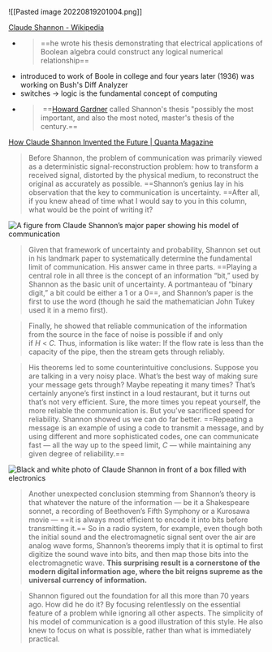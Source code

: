 ![[Pasted image 20220819201004.png]]


[Claude Shannon - Wikipedia](https://en.wikipedia.org/wiki/Claude_Shannon#Logic_circuits)

- > ==he wrote his thesis demonstrating that electrical applications of Boolean algebra could construct any logical numerical relationship==
- introduced to work of Boole in college and four years later (1936) was working on Bush's Diff Analyzer
- switches -> logic is the fundamental concept of computing
- >  ==[Howard Gardner](https://en.wikipedia.org/wiki/Howard_Gardner "Howard Gardner") called Shannon's thesis "possibly the most important, and also the most noted, master's thesis of the century.==


[How Claude Shannon Invented the Future | Quanta Magazine](https://www.quantamagazine.org/how-claude-shannons-information-theory-invented-the-future-20201222/)

> Before Shannon, the problem of communication was primarily viewed as a deterministic signal-reconstruction problem: how to transform a received signal, distorted by the physical medium, to reconstruct the original as accurately as possible. ==Shannon’s genius lay in his observation that the key to communication is uncertainty. ==After all, if you knew ahead of time what I would say to you in this column, what would be the point of writing it?

![A figure from Claude Shannon’s major paper showing his model of communication](https://d2r55xnwy6nx47.cloudfront.net/uploads/2020/12/Shannon-Communication_v1.jpg)

> Given that framework of uncertainty and probability, Shannon set out in his landmark paper to systematically determine the fundamental limit of communication. His answer came in three parts. ==Playing a central role in all three is the concept of an information “bit,” used by Shannon as the basic unit of uncertainty. A portmanteau of “binary digit,” a bit could be either a 1 or a 0==, and Shannon’s paper is the first to use the word (though he said the mathematician John Tukey used it in a memo first).


> Finally, he showed that reliable communication of the information from the source in the face of noise is possible if and only if _H_ < _C._ Thus, information is like water: If the flow rate is less than the capacity of the pipe, then the stream gets through reliably.


> His theorems led to some counterintuitive conclusions. Suppose you are talking in a very noisy place. What’s the best way of making sure your message gets through? Maybe repeating it many times? That’s certainly anyone’s first instinct in a loud restaurant, but it turns out that’s not very efficient. Sure, the more times you repeat yourself, the more reliable the communication is. But you’ve sacrificed speed for reliability. Shannon showed us we can do far better. ==Repeating a message is an example of using a code to transmit a message, and by using different and more sophisticated codes, one can communicate fast — all the way up to the speed limit, _C_ — while maintaining any given degree of reliability.==

![Black and white photo of Claude Shannon in front of a box filled with electronics](https://d2r55xnwy6nx47.cloudfront.net/uploads/2020/12/MIT-Shannon-CES_v0.jpg)

> Another unexpected conclusion stemming from Shannon’s theory is that whatever the nature of the information — be it a Shakespeare sonnet, a recording of Beethoven’s Fifth Symphony or a Kurosawa movie — ==it is always most efficient to encode it into bits before transmitting it.==
> So in a radio system, for example, even though both the initial sound and the electromagnetic signal sent over the air are analog wave forms, Shannon’s theorems imply that it is optimal to first digitize the sound wave into bits, and then map those bits into the electromagnetic wave. **This surprising result is a cornerstone of the modern digital information age, where the bit reigns supreme as the universal currency of information.**

> Shannon figured out the foundation for all this more than 70 years ago. How did he do it? By focusing relentlessly on the essential feature of a problem while ignoring all other aspects. The simplicity of his model of communication is a good illustration of this style. He also knew to focus on what is possible, rather than what is immediately practical.